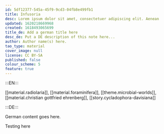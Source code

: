 ```yaml
---
id: 5df12377-545a-45f9-9cd3-04fb8e499fb1
title: Infusoria
desc: Lorem ipsum dolor sit amet, consectetuer adipiscing elit. Aenean commodo ligula eget dolor. Aenean massa. Cum sociis natoque penatibus et magnis dis parturient montes, nascetur ridiculus mus. Donec quam felis, ultricies nec, pellentesque eu, pretium quis, sem. Nulla consequat massa quis enim.
updated: 1620218669968
created: 1618493065699
title_de: Add a german title here
desc_de: Put a DE description of this note here...
author: Author name(s) here.
tao_type: material
cover_image: null
license: CC BY-SA
published: false
colour_scheme: 5
feature: true
---
```


:::EN:::

[[material.radiolaria]], [[material.foraminifera]], [[theme.microbial-worlds]], [[material.christian gottfried ehrenberg]], [[story.cycladophora-davisiana]]

:::DE:::

German content goes here.

Testing here
